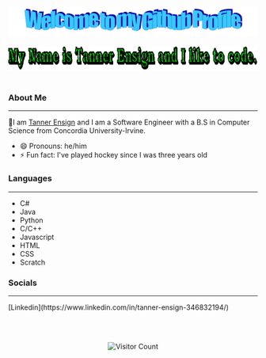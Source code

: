 <!-- "Hero" Header -->
<div align="center">
  <img src="https://raw.githubusercontent.com/tensign1444/tensign1444/master/images/welcome.png" style="max-width: 100%;" alt="Welcome to my Github Profile" />
  <br />
  <br />
  <img height="50" alt="My Name is Tanner Ensign and I like to code." src="images/text.gif" />
  <br />
  <br />

</div>

<!-- End -->


<!-- About Me -->

 ### About Me
<hr>

:wave:I am [Tanner Ensign](https://www.tensigndevelopment.com/) and I am a Software Engineer with a B.S in Computer Science from Concordia University-Irvine.
- 😄 Pronouns: he/him
- ⚡ Fun fact: I've played hockey since I was three years old
<!-- End -->

<!-- Languages -->

 ### Languages
<hr>

- C#
- Java
- Python
- C/C++
- Javascript
- HTML
- CSS
- Scratch

<!-- End -->

<!-- Social -->
 ### Socials
<hr>
[Linkedin](https://www.linkedin.com/in/tanner-ensign-346832194/)

<!-- End -->
<!-- Footer -->
 <br /> <br />
<div align="center">

![Visitor Count](https://profile-counter.glitch.me/tensign1444/count.svg)

</div>
